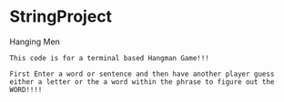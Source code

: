 # StringProject
 Hanging Men

 ```
 This code is for a terminal based Hangman Game!!!
 
 First Enter a word or sentence and then have another player guess either a letter or the a word within the phrase to figure out the WORD!!!!
 ```
